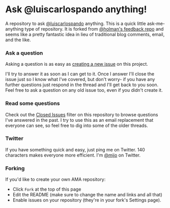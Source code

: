 # Ask @luiscarlospando anything!

A repository to ask [@luiscarlospando](https://luiscarlospando.net) anything. This is a quick little ask-me-anything type of repository. It is forked from [@holman's feedback repo](https://github.com/holman/feedback) and seems like a pretty fantastic idea in lieu of traditional blog comments, email, and the like.

### Ask a question

Asking a question is as easy as
[creating a new issue](https://github.com/luiscarlospando/ama/issues/new) on this
project.

I'll try to answer it as soon as I can get to it. Once I answer I'll close the
issue just so I know what I've covered, but don't worry- if you have any further
questions just respond in the thread and I'll get back to you soon. Feel free to
ask a question on any old issue too, even if you didn't create it.

### Read some questions

Check out the [Closed Issues](https://github.com/luiscarlospando/ama/issues?q=is%3Aissue+is%3Aclosed)
filter on this repository to browse questions I've answered in the past. I try
to use this as an email replacement that everyone can see, so feel free to dig
into some of the older threads.

### Twitter

If you have something quick and easy, just ping me on Twitter. 140 characters
makes everyone more efficient. I'm [@mijo](https://twitter.com/mijo) on
Twitter.

### Forking

If you'd like to create your own AMA repository:

- Click `Fork` at the top of this page
- Edit the README (make sure to change the name and links and all that)
- Enable issues on your repository (they're in your fork's Settings page).
